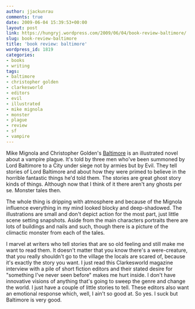 ```yaml
---
author: jjackunrau
comments: true
date: 2009-06-04 15:39:53+00:00
layout: post
link: https://hungryj.wordpress.com/2009/06/04/book-review-baltimore/
slug: book-review-baltimore
title: 'book review: baltimore'
wordpress_id: 1819
categories:
- books
- writing
tags:
- baltimore
- christopher golden
- clarkesworld
- editors
- evil
- illustrated
- mike mignola
- monster
- plague
- review
- sf
- vampire
---
```


Mike Mignola and Christopher Golden's [Baltimore](http://www.amazon.ca/Baltimore-Steadfast-Tin-Soldier-Vampire/dp/0553804715/) is an illustrated novel about a vampire plague. It's told by three men who've been summoned by Lord Baltimore to a City under siege not by armies but by Evil. They tell stories of Lord Baltimore and about how they were primed to believe in the horrible fantastic things he'd told them. The stories are great ghost story kinds of things. Although now that I think of it there aren't any ghosts per se. Monster tales then. 

The whole thing is dripping with atmosphere and because of the Mignola influence everything in my mind looked blocky and deep-shadowed. The illustrations are small and don't depict action for the most part, just little scene setting snapshots. Aside from the main characters portraits there are lots of buildings and nails and such, though there is a picture of the climactic monster from each of the tales.

I marvel at writers who tell stories that are so old feeling and still make me want to read them. It doesn't matter that you know there's a were-creature, that you really shouldn't go to the village the locals are scared of, because it's exactly the story you want. I just read this Clarkesworld magazine interview with a pile of short fiction editors and their stated desire for "something I've never seen before" makes me hurt inside. I don't have innovative visions of anything that's going to sweep the genre and change the world. I just have a couple of little stories to tell. These editors also want an emotional response which, well, I ain't so good at. So yes. I suck but Baltimore is very good.
